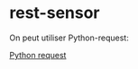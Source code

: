 # rest-sensor

On peut utiliser Python-request:

[Python request](http://docs.python-requests.org/en/latest/)
